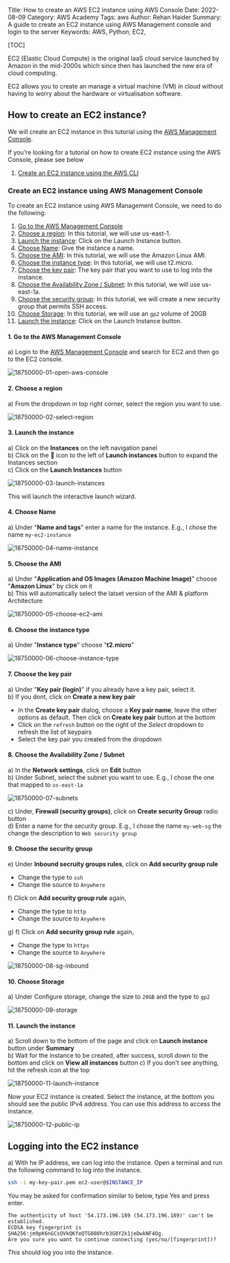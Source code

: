 Title: How to create an AWS EC2 instance using AWS Console
Date: 2022-08-09
Category: AWS Academy
Tags: aws
Author: Rehan Haider
Summary: A guide to create an EC2 instance using AWS Management console and login to the server
Keywords: AWS, Python, EC2, 

[TOC]

EC2 (Elastic Cloud Compute) is the original IaaS cloud service launched by Amazon in the mid-2000s which since then has launched the new era of cloud computing.

EC2 allows you to create an manage a virtual machine (VM) in cloud without having to worry about the hardware or virtualisation software.

## How to create an EC2 instance?

We will create an EC2 instance in this tutorial using the [AWS Management Console](#create-an-ec2-instance-using-aws-management-console). 

If you're looking for a tutorial on how to create EC2 instance using the AWS Console, please see below

1. [Create an EC2 instance using the AWS CLI]({filename}/aws/18750000-create-ec2-instance-using-cli.md)

### Create an EC2 instance using AWS Management Console

To create an EC2 instance using AWS Management Console, we need to do the following:

1. [Go to the AWS Management Console](#1-go-to-the-aws-management-console)
2. [Choose a region](#2-choose-a-region): In this tutorial, we will use us-east-1.
3. [Launch the instance](#3-launch-the-instance): Click on the Launch Instance button.
4. [Choose Name](#4-choose-name): Give the instance a name.
5. [Choose the AMI](#5-choose-the-ami): In this tutorial, we will use the Amazon Linux AMI.
6. [Choose the instance type](#6-choose-the-instance-type): In this tutorial, we will use t2.micro.
7. [Choose the key pair](#7-choose-the-key-pair): The key pair that you want to use to log into the instance.
8. [Choose the Availability Zone / Subnet](#8-choose-the-availability-zone-subnet): In this tutorial, we will use us-east-1a.
9. [Choose the security group](#9-choose-the-security-group): In this tutorial, we will create a new security group that permits SSH access.
10. [Choose Storage](#10-choose-storage): In this tutorial, we will use an `gp2` volume of 20GB
11. [Launch the instance](#11-launch-the-instance): Click on the Launch Instance button.


#### 1. Go to the AWS Management Console

a) Login to the [AWS Management Console](https://console.aws.amazon.com) and search for EC2 and then go to the EC2 console.

![18750000-01-open-aws-console]({static}/images/aws-academy/18750000-01-open-aws-console.gif)

#### 2. Choose a region

a) From the dropdown in top right corner, select the region you want to use.

![18750000-02-select-region]({static}/images/aws-academy/18750000-02-select-region.gif)

#### 3. Launch the instance

a) Click on the **Instances** on the left navigation panel  
b) Click on the 🔽 icon to the left of **Launch instances** button to expand the Instances section  
c) Click on the **Launch Instances** button  

![18750000-03-launch-instances]({static}/images/aws-academy/18750000-03-launch-instances.png)

This will launch the interactive launch wizard.

#### 4. Choose Name

a) Under "**Name and tags**" enter a name for the instance. E.g., I chose the name `my-ec2-instance`

![18750000-04-name-instance]({static}/images/aws-academy/18750000-04-name-instance.png)


#### 5. Choose the AMI

a) Under "**Application and OS Images (Amazon Machine Image)**" choose "**Amazon Linux**" by click on it  
b) This will automatically select the latset version of the AMI & platform Architecture

![18750000-05-choose-ec2-ami]({static}/images/aws-academy/18750000-05-choose-ec2-ami.png)

#### 6. Choose the instance type

a) Under "**Instance type**" choose "**t2.micro**"

![18750000-06-choose-instance-type]({static}/images/aws-academy/18750000-06-choose-instance-type.png)

#### 7. Choose the key pair

a) Under "**Key pair (login)**" if you already have a key pair, select it.   
b) If you dont, click on **Create a new key pair**

- In the **Create key pair** dialog, choose a **Key pair name**, leave the other options as default. Then click on **Create key pair** button at the bottom
- Click on the `refresh` button on the right of the *Select* dropdown to refresh the list of keypairs
- Select the key pair you created from the dropdown

#### 8. Choose the Availability Zone / Subnet

a) In the **Network settings**, click on **Edit** button  
b) Under Subnet, select the subnet you want to use. E.g., I chose the one that mapped to `us-east-1a`  

![18750000-07-subnets]({static}/images/aws-academy/18750000-07-subnets.png)

c) Under, **Firewall (security groups)**, click on **Create security Group** radio button  
d) Enter a name for the security group. E.g., I chose the name `my-web-sg` the change the description to `Web security group`  


#### 9. Choose the security group
e) Under **Inbound secruity groups rules**, click on **Add security group rule**

- Change the type to `ssh`
- Change the source to `Anywhere`

f) Click on **Add security group rule** again, 

- Change the type to `http`
- Change the source to `Anywhere`

g) f) Click on **Add security group rule** again, 

- Change the type to `https`
- Change the source to `Anywhere`

![18750000-08-sg-inbound]({static}/images/aws-academy/18750000-08-sg-inbound.png)

#### 10. Choose Storage

a) Under Configure storage, change the size to `20GB` and the type to `gp2`

![18750000-09-storage]({static}/images/aws-academy/18750000-09-storage.png)


#### 11. Launch the instance

a) Scroll down to the bottom of the page and click on **Launch instance** button under **Summary**  
b) Wait for the instance to be created, after success, scroll down to the bottom and click on **View all instances** button 
c) If you don't see anything, hit the refresh icon at the top  

![18750000-11-launch-instance]({static}/images/aws-academy/18750000-11-launch-instance.png)

Now your EC2 instance is created. Select the instance, at the bottom you should see the public IPv4 address. You can use this address to access the instance.

![18750000-12-public-ip]({static}/images/aws-academy/18750000-12-public-ip.png)

## Logging into the EC2 instance

a) With he IP address, we can log into the instance. Open a terminal and run the following command to log into the instance.

```bash
ssh -i my-key-pair.pem ec2-user@$INSTANCE_IP
```

You may be asked for confirmation similar to below, type Yes and press enter.

```text
The authenticity of host '54.173.196.189 (54.173.196.189)' can't be established.
ECDSA key fingerprint is SHA256:jm9pK6nGCsOVkQKfeQTG080hrb3G8Y2k1jeDwkNF4Og.
Are you sure you want to continue connecting (yes/no/[fingerprint])?
```

This should log you into the instance.